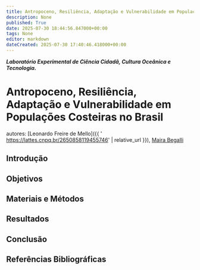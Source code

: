 ```yaml
---
title: Antropoceno, Resiliência, Adaptação e Vulnerabilidade em Populações Costeiras no Brasil
description: None
published: True
date: 2025-07-30 18:44:56.847000+00:00
tags: None
editor: markdown
dateCreated: 2025-07-30 17:40:46.418000+00:00
---
```


***Laboratório Experimental de Ciência Cidadã, Cultura Oceânica e Tecnologia.***


# Antropoceno, Resiliência, Adaptação e Vulnerabilidade em Populações Costeiras no Brasil
autores: [Leonardo Freire de Mello]({{ ' https://lattes.cnpq.br/2650858119455746' | relative_url }}), [Maira Begalli](https://lattes.cnpq.br/4559907236737788)


## Introdução




## Objetivos




## Materiais e Métodos

## Resultados

## Conclusão

## Referências Bibliográficas